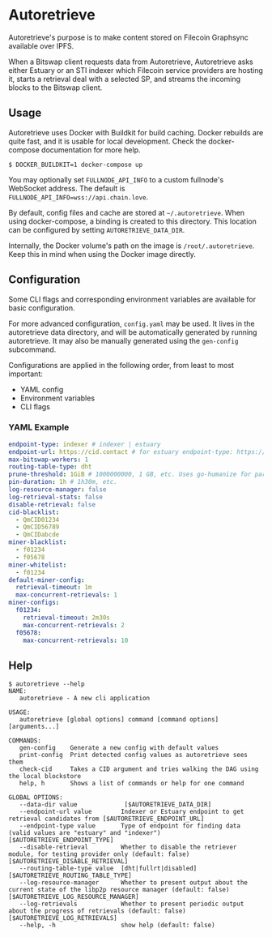 # Autoretrieve

Autoretrieve's purpose is to make content stored on Filecoin Graphsync available over IPFS. 

When a Bitswap client requests data from Autoretrieve, Autoretrieve asks either Estuary or an STI indexer which Filecoin service providers are hosting it, starts a retrieval deal with a selected SP, and streams the incoming blocks to the Bitswap client.

## Usage

Autoretrieve uses Docker with Buildkit for build caching. Docker rebuilds are
quite fast, and it is usable for local development. Check the docker-compose
documentation for more help.

```console
$ DOCKER_BUILDKIT=1 docker-compose up
```

You may optionally set `FULLNODE_API_INFO` to a custom fullnode's WebSocket
address. The default is `FULLNODE_API_INFO=wss://api.chain.love`.

By default, config files and cache are stored at `~/.autoretrieve`. When using
docker-compose, a binding is created to this directory. This location can be
configured by setting `AUTORETRIEVE_DATA_DIR`.

Internally, the Docker volume's path on the image is `/root/.autoretrieve`. Keep
this in mind when using the Docker image directly.

## Configuration

Some CLI flags and corresponding environment variables are available for basic configuration.

For more advanced configuration, `config.yaml` may be used. It lives in the autoretrieve data directory, and will be automatically generated by running autoretrieve. It may also be manually generated using the `gen-config` subcommand.

Configurations are applied in the following order, from least to most important:
- YAML config
- Environment variables
- CLI flags

### YAML Example

```yaml
endpoint-type: indexer # indexer | estuary
endpoint-url: https://cid.contact # for estuary endpoint-type: https://api.estuary.tech/retrieval-candidates
max-bitswap-workers: 1
routing-table-type: dht
prune-threshold: 1GiB # 1000000000, 1 GB, etc. Uses go-humanize for parsing. Table of valid byte sizes can be found here: https://github.com/dustin/go-humanize/blob/v1.0.0/bytes.go#L34-L62
pin-duration: 1h # 1h30m, etc.
log-resource-manager: false
log-retrieval-stats: false
disable-retrieval: false
cid-blacklist:
  - QmCID01234
  - QmCID56789
  - QmCIDabcde
miner-blacklist:
  - f01234
  - f05678
miner-whitelist:
  - f01234
default-miner-config:
  retrieval-timeout: 1m
  max-concurrent-retrievals: 1
miner-configs:
  f01234:
    retrieval-timeout: 2m30s
    max-concurrent-retrievals: 2
  f05678:
    max-concurrent-retrievals: 10
```

## Help
```console
$ autoretrieve --help
NAME:
   autoretrieve - A new cli application

USAGE:
   autoretrieve [global options] command [command options] [arguments...]

COMMANDS:
   gen-config    Generate a new config with default values
   print-config  Print detected config values as autoretrieve sees them
   check-cid     Takes a CID argument and tries walking the DAG using the local blockstore
   help, h       Shows a list of commands or help for one command

GLOBAL OPTIONS:
   --data-dir value             [$AUTORETRIEVE_DATA_DIR]
   --endpoint-url value        Indexer or Estuary endpoint to get retrieval candidates from [$AUTORETRIEVE_ENDPOINT_URL]
   --endpoint-type value       Type of endpoint for finding data (valid values are "estuary" and "indexer") [$AUTORETRIEVE_ENDPOINT_TYPE]
   --disable-retrieval         Whether to disable the retriever module, for testing provider only (default: false) [$AUTORETRIEVE_DISABLE_RETRIEVAL]
   --routing-table-type value  [dht|fullrt|disabled] [$AUTORETRIEVE_ROUTING_TABLE_TYPE]
   --log-resource-manager      Whether to present output about the current state of the libp2p resource manager (default: false) [$AUTORETRIEVE_LOG_RESOURCE_MANAGER]
   --log-retrievals            Whether to present periodic output about the progress of retrievals (default: false) [$AUTORETRIEVE_LOG_RETRIEVALS]
   --help, -h                  show help (default: false)
```
